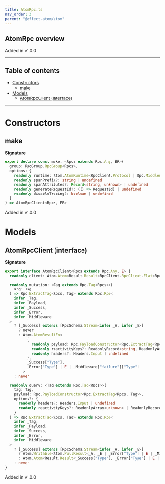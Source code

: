 ```yaml
---
title: AtomRpc.ts
nav_order: 3
parent: "@effect-atom/atom"
---
```


## AtomRpc overview

Added in v1.0.0

---

<h2 class="text-delta">Table of contents</h2>

- [Constructors](#constructors)
  - [make](#make)
- [Models](#models)
  - [AtomRpcClient (interface)](#atomrpcclient-interface)

---

# Constructors

## make

**Signature**

```ts
export declare const make: <Rpcs extends Rpc.Any, ER>(
  group: RpcGroup.RpcGroup<Rpcs>,
  options: {
    readonly runtime: Atom.AtomRuntime<RpcClient.Protocol | Rpc.MiddlewareClient<Rpcs> | Rpc.Context<Rpcs>, ER>
    readonly spanPrefix?: string | undefined
    readonly spanAttributes?: Record<string, unknown> | undefined
    readonly generateRequestId?: (() => RequestId) | undefined
    readonly disableTracing?: boolean | undefined
  }
) => AtomRpcClient<Rpcs, ER>
```

Added in v1.0.0

# Models

## AtomRpcClient (interface)

**Signature**

```ts
export interface AtomRpcClient<Rpcs extends Rpc.Any, E> {
  readonly client: Atom.Atom<Result.Result<RpcClient.RpcClient.Flat<Rpcs, RpcClientError>, E>>

  readonly mutation: <Tag extends Rpc.Tag<Rpcs>>(
    arg: Tag
  ) => Rpc.ExtractTag<Rpcs, Tag> extends Rpc.Rpc<
    infer _Tag,
    infer _Payload,
    infer _Success,
    infer _Error,
    infer _Middleware
  >
    ? [_Success] extends [RpcSchema.Stream<infer _A, infer _E>]
      ? never
      : Atom.AtomResultFn<
          {
            readonly payload: Rpc.PayloadConstructor<Rpc.ExtractTag<Rpcs, Tag>>
            readonly reactivityKeys?: ReadonlyRecord<string, ReadonlyArray<unknown>> | undefined
            readonly headers?: Headers.Input | undefined
          },
          _Success["Type"],
          _Error["Type"] | E | _Middleware["failure"]["Type"]
        >
    : never

  readonly query: <Tag extends Rpc.Tag<Rpcs>>(
    tag: Tag,
    payload: Rpc.PayloadConstructor<Rpc.ExtractTag<Rpcs, Tag>>,
    options?: {
      readonly headers?: Headers.Input | undefined
      readonly reactivityKeys?: ReadonlyArray<unknown> | ReadonlyRecord<string, ReadonlyArray<unknown>> | undefined
    }
  ) => Rpc.ExtractTag<Rpcs, Tag> extends Rpc.Rpc<
    infer _Tag,
    infer _Payload,
    infer _Success,
    infer _Error,
    infer _Middleware
  >
    ? [_Success] extends [RpcSchema.Stream<infer _A, infer _E>]
      ? Atom.Writable<Atom.PullResult<_A, _E | _Error["Type"] | E | _Middleware["failure"]["Type"]>, void>
      : Atom.Atom<Result.Result<_Success["Type"], _Error["Type"] | E | _Middleware["failure"]["Type"]>>
    : never
}
```

Added in v1.0.0
